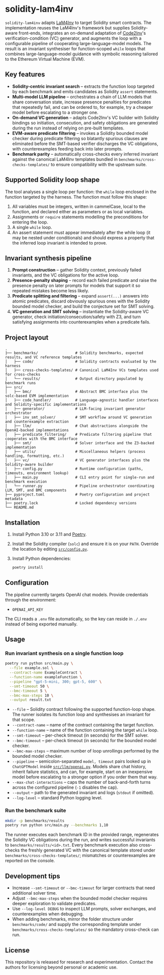# solidity-lam4inv

`solidity-lam4inv` adapts [LaM4Inv](https://github.com/SoftWiser-group/LaM4Inv/tree/main) to target Solidity smart contracts. The
implementation reuses the LaM4Inv's framework but supplies Solidity-aware front-ends, integrates an on-demand adaptation of
[Code2Inv](https://github.com/PL-ML/code2inv)'s verification-condition (VC) generator, and augments the loop with a configurable
pipeline of cooperating large-language-model models. The result is an invariant synthesiser for function-scoped `while` loops that
combines large-language-model guidance with symbolic reasoning tailored to the Ethereum Virtual Machine (EVM).

## Key features

- **Solidity-centric invariant search** – extracts the function loop targeted by each benchmark and emits candidates as
  Solidity `assert` statements.
- **Multi-model LLM pipeline** – orchestrates a chain of LLM models that share conversation state, increase presence
  penalties for predicates that repeatedly fail, and can be ordered to, for example, try a cheaper model before escalating to a
  stronger one.
- **On-demand VC generation** – adapts Code2Inv's VC builder with Solidity bindings so initiation, consecution, and safety
  obligations are generated during the run instead of relying on pre-built templates.
- **EVM-aware predicate filtering** – invokes a Solidity bounded model checker during predicate filtering so blatantly spurious
  clauses are eliminated before the SMT-based verifier discharges the VC obligations, with counterexamples feeding back into
  later prompts.
- **Benchmark parity** – automatically cross-checks every inferred invariant against the canonical LaM4Inv templates bundled in
  `benchmarks/cross-checks-templates/` to ensure compatibility with the upstream suite.

## Supported Solidity loop shape

The tool analyses a single loop per function: the `while` loop enclosed in the function targeted by the harness.
The function must follow this shape:

1. All variables must be integers, written in cammelCase, local to the function, and declared either as parameters or as local variables.
2. Assignments or `require` statements modelling the preconditions for entering the loop.
3. A single `while` loop.
4. An assert statement must appear immediately after the while loop (it may be nested under conditionals) and should express a property that the inferred loop invariant is intended to prove.

## Invariant synthesis pipeline

1. **Prompt construction** – gather Solidity context, previously failed invariants, and the VC obligations for the active loop.
2. **Presence-penalty shaping** – record each failed predicate and raise the presence penalty on later prompts for models that
   support it so repeated mistakes become less likely.
3. **Predicate splitting and filtering** – expand `assert(...)` answers into atomic predicates, discard obviously spurious ones
   with the Solidity bounded model checker, and build the conjecture set for SMT solving.
4. **VC generation and SMT solving** – instantiate the Solidity-aware VC generator, check initiation/consecution/safety with Z3,
   and turn satisfying assignments into counterexamples when a predicate fails.

## Project layout

```
.
├── benchmarks/                 # Solidity benchmarks, expected results, and VC reference templates
│   ├── code/                   # Solidity contracts evaluated by the harness
│   ├── cross-checks-templates/ # Canonical LaM4Inv VCs templates used for cross-checks
│   └── results/                # Output directory populated by benchmark runs
├── src/
│   ├── bmc/                    # Abstract BMC interface plus the solc-based EVM implementation
│   ├── code_handler/           # Language-agnostic handler interfaces and Solidity-specific implementations
│   ├── generator/              # LLM-facing invariant generator orchestrator
│   ├── inv_smt_solver/         # SMT workflow around VC generation and counterexample extraction
│   ├── llm/                    # Chat abstractions alongside the OpenAI-backed implementations
│   ├── predicate_filtering/    # Predicate filtering pipeline that cooperates with the BMC interface
│   ├── smt/                    # Solver interface and the Z3-backed implementation
│   ├── utils/                  # Miscellaneous helpers (process handling, formatting, etc.)
│   ├── vc/                     # VC generator interfaces plus the Solidity-aware builder
│   ├── config.py               # Runtime configuration (paths, timeouts, environment lookup)
│   ├── main.py                 # CLI entry point for single-run and benchmark execution
│   └── runner.py               # Pipeline orchestrator coordinating LLM, SMT, and BMC components
├── pyproject.toml              # Poetry configuration and project metadata
├── poetry.lock                 # Locked dependency versions
└── README.md
```

## Installation

1. Install Python 3.10 or 3.11 and [Poetry](https://python-poetry.org/docs/).
2. Install the Solidity compiler (`solc`) and ensure it is on your `PATH`. Override the location by editing
   [`src/config.py`](src/config.py).
3. Install Python dependencies:

   ```bash
   poetry install
   ```

## Configuration

The pipeline currently targets OpenAI chat models. Provide credentials through the environment:

- `OPENAI_API_KEY`

The CLI reads a `.env` file automatically, so the key can reside in `./.env` instead of being exported manually.

## Usage

### Run invariant synthesis on a single function loop

```bash
poetry run python src/main.py \
  --file example.sol \
  --contract-name ExampleContract \
  --function-name exampleFunction \
  --pipeline "gpt-5-mini, 300; gpt-5, 600" \
  --smt-timeout 50 \
  --bmc-timeout 5 \
  --bmc-max-steps 10 \
  --output result.txt
```

- `--file` – Solidity contract following the supported function-loop shape. The runner isolates its function loop and
  synthesises an invariant for that scope.
- `--contract-name` – name of the contract containing the target function.
- `--function-name` – name of the function containing the target `while` loop.
- `--smt-timeout` – per-check timeout (in seconds) for the SMT solver.
- `--bmc-timeout` – per-check timeout (in seconds) for the bounded model checker.
- `--bmc-max-steps` – maximum number of loop unrollings performed by the bounded model checker.
- `--pipeline` – semicolon-separated `model, timeout` pairs looked up in `ChatGPTModel` inside [`src/llm/openai.py`](src/llm/openai.py).
  Models share chat history, inherit failure statistics, and can, for example, start on an inexpensive model before escalating
  to a stronger option if you order them that way.
- `--max-chat-interactions` – caps the number of back-and-forth turns across the configured pipeline (`-1` disables the cap).
- `--output` – path to the generated invariant and logs (`stdout` if omitted).
- `--log-level` – standard Python logging level.

### Run the benchmark suite

```bash
mkdir -p benchmarks/results
poetry run python src/main.py --benchmarks 1,10
```

The runner executes each benchmark ID in the provided range, regenerates the Solidity VC obligations during the run, and writes
successful invariants to `benchmarks/results/<id>.txt`. Every benchmark execution also cross-checks the freshly generated VC
with the canonical template stored under `benchmarks/cross-checks-templates/`; mismatches or counterexamples are reported on the
console.

## Development tips

- Increase `--smt-timeout` or `--bmc-timeout` for larger contracts that need additional solver time.
- Adjust `--bmc-max-steps` when the bounded model checker requires deeper exploration to validate predicates.
- Use `--log-level DEBUG` to inspect LLM prompts, solver exchanges, and counterexamples when debugging.
- When adding benchmarks, mirror the folder structure under `benchmarks/code/` and supply the corresponding template under
  `benchmarks/cross-checks-templates/` so the mandatory cross-check can run.

## License

This repository is released for research and experimentation. Contact the authors for licensing beyond personal or academic use.
